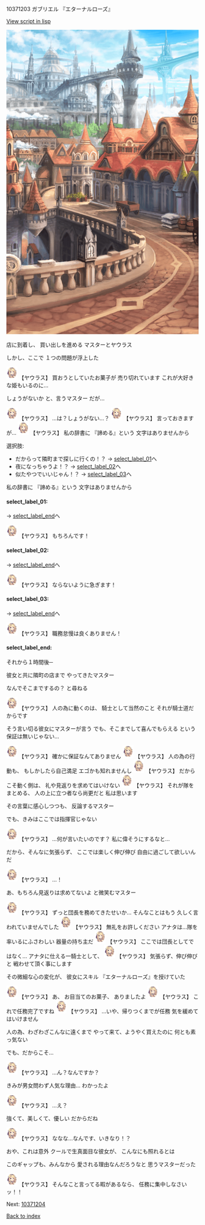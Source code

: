 10371203 ガブリエル 『エターナルローズ』

[View script in lisp](../scripts/10371203.txt)

![town.png](../images/backgrounds/town.png)

店に到着し、
買い出しを進める
マスターとヤウラス

しかし、ここで
１つの問題が浮上した

<img src="../images/units/103711.png" alt="103711.png" height="34"/>
【ヤウラス】
買おうとしていたお菓子が
売り切れています
これが大好きな姫もいるのに…

しょうがないか
と、言うマスター
だが…

<img src="../images/units/103711.png" alt="103711.png" height="34"/>
【ヤウラス】
…は？しょうがない…？

<img src="../images/units/103711.png" alt="103711.png" height="34"/>
【ヤウラス】
言っておきますが…

<img src="../images/units/103711.png" alt="103711.png" height="34"/>
【ヤウラス】
私の辞書に
『諦める』という
文字はありませんから

選択肢:
- だからって隣町まで探しに行くの！？ → [select_label_01](#select_label_01)へ
- 夜になっちゃうよ！？ → [select_label_02](#select_label_02)へ
- 似たやつでいいじゃん！？ → [select_label_03](#select_label_03)へ

私の辞書に
『諦める』という
文字はありませんから

#### select_label_01:
 → [select_label_end](#select_label_end)へ

<img src="../images/units/103711.png" alt="103711.png" height="34"/>
【ヤウラス】
もちろんです！

#### select_label_02:
 → [select_label_end](#select_label_end)へ

<img src="../images/units/103711.png" alt="103711.png" height="34"/>
【ヤウラス】
ならないように急ぎます！

#### select_label_03:
 → [select_label_end](#select_label_end)へ

<img src="../images/units/103711.png" alt="103711.png" height="34"/>
【ヤウラス】
職務怠慢は良くありません！

#### select_label_end:

それから１時間後─

彼女と共に隣町の店まで
やってきたマスター

なんでそこまでするの？
と尋ねる

<img src="../images/units/103711.png" alt="103711.png" height="34"/>
【ヤウラス】
人の為に動くのは、
騎士として当然のこと
それが騎士道だからです

そう言い切る彼女にマスターが言う
でも、そこまでして喜んでもらえる
という保証は無いじゃない…

<img src="../images/units/103711.png" alt="103711.png" height="34"/>
【ヤウラス】
確かに保証なんてありません

<img src="../images/units/103711.png" alt="103711.png" height="34"/>
【ヤウラス】
人の為の行動も、
もしかしたら自己満足
エゴかも知れませんし

<img src="../images/units/103711.png" alt="103711.png" height="34"/>
【ヤウラス】
だからこそ動く側は、
礼や見返りを求めてはいけない

<img src="../images/units/103711.png" alt="103711.png" height="34"/>
【ヤウラス】
それが隊をまとめる、
人の上に立つ者なら尚更だと
私は思います

その言葉に感心しつつも、
反論するマスター

でも、きみはここでは指揮官じゃない

<img src="../images/units/103711.png" alt="103711.png" height="34"/>
【ヤウラス】
…何が言いたいのです？
私に偉そうにするなと…

だから、そんなに気張らず、
ここでは楽しく伸び伸び
自由に過ごして欲しいんだ

<img src="../images/units/103711.png" alt="103711.png" height="34"/>
【ヤウラス】
…！

あ、もちろん見返りは求めてないよ
と微笑むマスター

<img src="../images/units/103711.png" alt="103711.png" height="34"/>
【ヤウラス】
ずっと団長を務めてきたせいか…
そんなことはもう
久しく言われていませんでした

<img src="../images/units/103711.png" alt="103711.png" height="34"/>
【ヤウラス】
無礼をお許しください
アナタは…隊を率いるにふさわしい
器量の持ち主だ

<img src="../images/units/103711.png" alt="103711.png" height="34"/>
【ヤウラス】
ここでは団長としてではなく…
アナタに仕える一騎士として、

<img src="../images/units/103711.png" alt="103711.png" height="34"/>
【ヤウラス】
気張らず、伸び伸びと
戦わせて頂く事にします

その微細な心の変化が、
彼女にスキル
『エターナルローズ』を授けていた

<img src="../images/units/103711.png" alt="103711.png" height="34"/>
【ヤウラス】
あ、
お目当てのお菓子、
ありましたよ

<img src="../images/units/103711.png" alt="103711.png" height="34"/>
【ヤウラス】
これで任務完了ですね

<img src="../images/units/103711.png" alt="103711.png" height="34"/>
【ヤウラス】
…いや、帰りつくまでが任務
気を緩めてはいけません

人の為、わざわざこんなに遠くまで
やって来て、ようやく買えたのに
何とも素っ気ない

でも、だからこそ…

<img src="../images/units/103711.png" alt="103711.png" height="34"/>
【ヤウラス】
…ん？なんですか？

きみが男女問わず人気な理由…
わかったよ

<img src="../images/units/103711.png" alt="103711.png" height="34"/>
【ヤウラス】
…え？

強くて、美しくて、優しい
だからだね

<img src="../images/units/103711.png" alt="103711.png" height="34"/>
【ヤウラス】
ななな…なんです、いきなり！？

おや、これは意外
クールで生真面目な彼女が、
こんなにも照れるとは

このギャップも、みんなから
愛される理由なんだろうなと
思うマスターだった

<img src="../images/units/103711.png" alt="103711.png" height="34"/>
【ヤウラス】
そんなこと言ってる暇があるなら、
任務に集中しなさいッ！！


Next: [10371204](10371204.md)

[Back to index](index.md)
